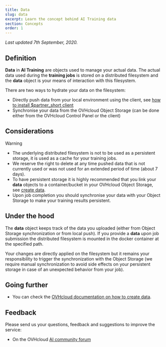 ```yaml
---
title: Data
slug: data
excerpt: Learn the concept behind AI Training data
section: Concepts
order: 1
---
```

*Last updated 7th September, 2020.*

## Definition

**Data** in **AI Training** are objects used to manage your actual data. The actual data used during the **training jobs** is stored on a distributed filesystem and the **data** object is your means of interaction with this filesystem.

There are two ways to hydrate your data on the filesystem:

-   Directly push data from your local environment using the client, see [how to install \$partner\_short client](../install-client)
-   Synchronise your data from the OVHcloud Object Storage (can be done either from the OVHcloud Control Panel or the client)

## Considerations

> [!warning]
> * The underlying distributed filesystem is not to be used as a persistent storage, it is used as a cache for your training jobs.
> * We reserve the right to delete at any time pushed data that is not currently used or was not used for an extended period of time (about 7 days).
> * To have persistent storage it is highly recommended that you link your **data** objects to a container/bucket in your OVHcloud Object Storage, see [create data](../create-data).
> * Upon job completion you should synchronise your data with your Object Storage to make your training results persistent.

## Under the hood

The **data** object keeps track of the data you uploaded (either from Object Storage synchronization or from local push). If you provide a **data** upon job submission the distributed filesystem is mounted in the docker container at the specified path.

Your changes are directly applied on the filesystem but it remains your responsibility to trigger the synchronization with the Object Storage (we require manual synchronization to avoid side effects on your persistent storage in case of an unexpected behavior from your job).

## Going further

-   You can check the [OVHcloud documentation on how to create data](../create-data).

## Feedback

Please send us your questions, feedback and suggestions to improve the service:

-   On the OVHcloud [AI community forum](https://community.ovh.com/c/platform/ai-ml)
